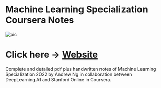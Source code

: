 # Machine Learning Specialization Coursera Notes
![pic](https://github.com/arjunan-k/Machine-Learning-Specialization-Coursera/blob/main/Images/Machine_Learning_Specialization_Coursera.png?raw=true)

# Click here -> [Website](https://arjunan-k.github.io/ML_C1/)
Complete and detailed pdf plus handwritten notes of Machine Learning Specialization 2022 by Andrew Ng in collaboration between DeepLearning.AI and Stanford Online in Coursera.
